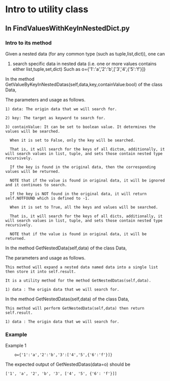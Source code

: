 # Intro to utility class
## In FindValuesWithKeyInNestedDict.py

### Intro to its method
Given a nested data (for any common type (such as tuple,list,dict)), one can 

1. search specific data in nested data (i.e. one or more values contains either list,tuple,set,dict) Such as o={'1':'a','2':'b',['3','4',{'5':'f'}]}

In the method GetValueByKeyInNestedDatas(self,data,key,containValue:bool) of the class Data,

The parameters and usage as follows.
    
    1) data: The origin data that we will search for. 
    
    2) key: The target as keyword to search for.
    
    3) containValue: It can be set to boolean value. It determines the values will be searched.
    
      When it is set to False, only the key will be searched.
      
      That is, it will search for the keys of all dictsm, additionally, it will search values in list, tuple, and sets those contain nested type recursively.
      
      If the key is found in the original data, then the corresponding values will be returned.
      
      NOTE that if the value is found in original data, it will be ignored and it continues to search.
      
      If the key is NOT found in the original data, it will return self.NOTFOUND which is defined to -1.
      
      When it is set to True, all the keys and values will be searched.
      
      That is, it will search for the keys of all dicts, additionally, it will search values in list, tuple, and sets those contain nested type recursively.
      
      NOTE that if the value is found in original data, it will be returned.

In the method GetNestedData(self,data) of the class Data,

The parameters and usage as follows.

    This method will expand a nested data named data into a single list then store it into self.result.
    
    It is a utility method for the method GetNestedDatas(self,data).
    
    1) data : The origin data that we will search for. 
    
In the method GetNestedDatas(self,data) of the class Data,

    This method will perform GetNestedData(self,data) then return self.result.
    
    1) data : The origin data that we will search for. 
    
    
### Example 
Example 1
    
        o={'1':'a','2':'b','3':['4','5',{'6':'f'}]}
    
  The expected output of GetNestedDatas(data=o) should be
  
    ['1', 'a', '2', 'b', '3', ['4', '5', {'6': 'f'}]]
    
